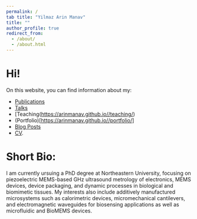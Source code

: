 ```yaml
---
permalink: /
tab title: "Yilmaz Arin Manav"
title: ""
author_profile: true
redirect_from: 
  - /about/
  - /about.html
---
```

Hi!
====
On this website, you can find information about my: 
* [Publications](https://academicpages.github.io/publications/)
* [Talks](https://arinmanav.github.io//talks/)
* [Teaching(https://arinmanav.github.io//teaching/)
* (Portfolio)[https://arinmanav.github.io//portfolio/]
* [Blog Posts](https://arinmanav.github.io//year-archive/)
* [CV](https://arinmanav.github.io//cv/). 


Short Bio:
====
I am currently ursuing a PhD degree at Northeastern University, focusing on piezoelectric MEMS-based GHz ultrasound metrology of electronics, MEMS devices, device packaging, and dynamic processes in biological and biomimetic tissues. My interests also include additively manufactured microsystems such as calorimetric devices, micromechanical cantilevers, and electromagnetic waveguides for biosensing applications as well as microfluidic and BioMEMS devices.
